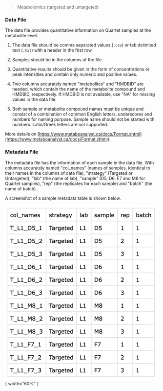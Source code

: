 > Metabolomics (targeted and untargeted)
### Data File
The data file provides quantitative information on Quartet samples at the metabolite level. 
1. The data file should be comma separated values (`.csv`) or tab delimited text (`.txt`) with a header in the first row.
   
2. Samples should be in the columns of the file. 
   
3. Quantitative results should be given in the form of concentrations or peak intensities and contain only numeric and positive values. 
   
4. Two columns accurately named "metabolites" and "HMDBID" are needed, which contain the name of the metabolite compound and HMDBID, respectively. If HMDBID is not available, use "NA" for missing values in the data file.
   
5. Both sample or metabolite compound names must be unique and consist of a combination of common English letters, underscores and numbers for naming purpose. Sample name should not be started with numbers. Latin/Greek letters are not supported.

More details on [https://www.metaboanalyst.ca/docs/Format.xhtml](https://www.metaboanalyst.ca/docs/Format.xhtml).
### Metadata File
The metadata file has the information of each sample in the data file. 
With columns accurately named "col_names" (names of samples, identical to their names in the columns of data file), "strategy" (Targeted or Untargeted), "lab" (the name of lab), "sample" (D5, D6, F7 and M8 for Quartet samples), "rep" (the replicates for each sample) and "batch" (the name of batch).

A screenshot of a sample metadata table is shown below.

![Metabolomics Sample Data](../../assets/images/metabolomics-sample-data.png){ width="60%" }
